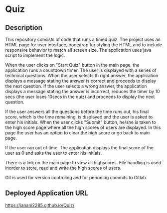 # Quiz

## Description 

This repository consists of code that runs a timed quiz. The project uses an HTML page for user interface, bootstrap for styling the HTML and to include responsive behavior to match all screen size. The application uses java script to implement the logic. 

When the user clicks on "Start Quiz" button in the main page, the application runs a countdown timer. The user is displayed with a series of technical questions. Whan the user selects th right answer, the application displays a message stating the answer is correct and proceeds to display the next question. If the user selects a wrong answer, the application displays a message stating the answer is incorrect, reduces the timer by 10 secs (the user loses 10secs in the quiz) and proceeds to display the next question.

If the user answers all the questions before the time runs out, his final score, which is the time remaining, is displayed and the user is asked to enter his initials. When the user clicks "Submit" button, he/she is taken to the high score page where all the high scores of users are displayed. In this page the user has an option to clear the high score or go back to main page.

If the user ran out of time. The application displays the final score of the user as 0 and asks the user to enter his initials.

There is a link on the main page to view all highscores. File handling is used inorder to store, read and write the high scores of users.

Git is used for version controling and for perioding commits to Gitlab.

## Deployed Application URL
 https://janani2285.github.io/Quiz/